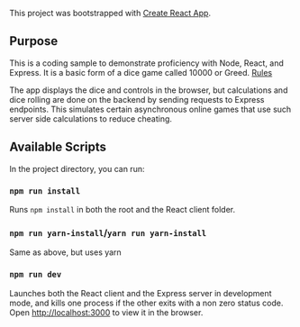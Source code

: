 This project was bootstrapped with [Create React App](https://github.com/facebook/create-react-app).

## Purpose

This is a coding sample to demonstrate proficiency with Node, React, and Express. It is a basic form of a dice game called 10000 or Greed. [Rules](http://thehobbyts.com/greed-dice-game-rules/)

The app displays the dice and controls in the browser, but calculations and dice rolling are done on the backend by sending requests to Express endpoints. This simulates certain asynchronous online games that use such server side calculations to reduce cheating.

## Available Scripts

In the project directory, you can run:

### `npm run install`

Runs `npm install` in both the root and the React client folder.

### `npm run yarn-install`/`yarn run yarn-install`

Same as above, but uses yarn

### `npm run dev`

Launches both the React client and the Express server in development mode, and kills one process if the other exits with a non zero status code.<br>
Open [http://localhost:3000](http://localhost:3000) to view it in the browser.